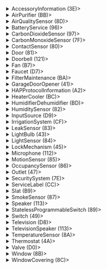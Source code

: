 <details><summary>AccessoryInformation (3E)></summary><br><table>
<tr><td><i>Characteristic (UUID)</td><td><i>Format</td></tr>
<tr><td><b>Identify (14)</b></td><td>BOOL</td></tr>
<tr><td>FirmwareRevision (52)</td><td>STRING</td></tr>
<tr><td>Manufacturer (20)</td><td>STRING</td></tr>
<tr><td>Model (21)</td><td>STRING</td></tr>
<tr><td>Name (23)</td><td>STRING</td></tr>
<tr><td>SerialNumber (30)</td><td>STRING</td></tr>
<tr><td>HardwareRevision (53)</td><td>STRING</td></tr>
<tr><td>AccessoryFlags (A6)</td><td>UINT32</td></tr>
</table><br></details>
<details><summary>AirPurifier (BB)></summary><br><table>
<tr><td><i>Characteristic (UUID)</td><td><i>Format</td></tr>
<tr><td><b>Active (B0)</b></td><td>UINT8</td></tr>
<tr><td><b>CurrentAirPurifierState (A9)</b></td><td>UINT8</td></tr>
<tr><td><b>TargetAirPurifierState (A8)</b></td><td>UINT8</td></tr>
<tr><td>Name (23)</td><td>STRING</td></tr>
<tr><td>RotationSpeed (29)</td><td>FLOAT</td></tr>
<tr><td>SwingMode (B6)</td><td>UINT8</td></tr>
<tr><td>LockPhysicalControls (A7)</td><td>UINT8</td></tr>
</table><br></details>
<details><summary>AirQualitySensor (8D)></summary><br><table>
<tr><td><i>Characteristic (UUID)</td><td><i>Format</td></tr>
<tr><td><b>AirQuality (95)</b></td><td>UINT8</td></tr>
<tr><td>Name (23)</td><td>STRING</td></tr>
<tr><td>OzoneDensity (C3)</td><td>FLOAT</td></tr>
<tr><td>NitrogenDioxideDensity (C4)</td><td>FLOAT</td></tr>
<tr><td>SulphurDioxideDensity (C5)</td><td>FLOAT</td></tr>
<tr><td>PM25Density (C6)</td><td>FLOAT</td></tr>
<tr><td>PM10Density (C7)</td><td>FLOAT</td></tr>
<tr><td>VOCDensity (C8)</td><td>FLOAT</td></tr>
<tr><td>StatusActive (75)</td><td>BOOL</td></tr>
<tr><td>StatusFault (77)</td><td>UINT8</td></tr>
<tr><td>StatusTampered (7A)</td><td>UINT8</td></tr>
<tr><td>StatusLowBattery (79)</td><td>UINT8</td></tr>
</table><br></details>
<details><summary>BatteryService (96)></summary><br><table>
<tr><td><i>Characteristic (UUID)</td><td><i>Format</td></tr>
<tr><td><b>BatteryLevel (68)</b></td><td>UINT8</td></tr>
<tr><td><b>ChargingState (8F)</b></td><td>UINT8</td></tr>
<tr><td><b>StatusLowBattery (79)</b></td><td>UINT8</td></tr>
<tr><td>Name (23)</td><td>STRING</td></tr>
</table><br></details>
<details><summary>CarbonDioxideSensor (97)></summary><br><table>
<tr><td><i>Characteristic (UUID)</td><td><i>Format</td></tr>
<tr><td><b>CarbonDioxideDetected (92)</b></td><td>UINT8</td></tr>
<tr><td>Name (23)</td><td>STRING</td></tr>
<tr><td>StatusActive (75)</td><td>BOOL</td></tr>
<tr><td>StatusFault (77)</td><td>UINT8</td></tr>
<tr><td>StatusTampered (7A)</td><td>UINT8</td></tr>
<tr><td>StatusLowBattery (79)</td><td>UINT8</td></tr>
<tr><td>CarbonDioxideLevel (93)</td><td>FLOAT</td></tr>
<tr><td>CarbonDioxidePeakLevel (94)</td><td>FLOAT</td></tr>
</table><br></details>
<details><summary>CarbonMonoxideSensor (7F)></summary><br><table>
<tr><td><i>Characteristic (UUID)</td><td><i>Format</td></tr>
<tr><td><b>CarbonMonoxideDetected (69)</b></td><td>UINT8</td></tr>
<tr><td>Name (23)</td><td>STRING</td></tr>
<tr><td>StatusActive (75)</td><td>BOOL</td></tr>
<tr><td>StatusFault (77)</td><td>UINT8</td></tr>
<tr><td>StatusTampered (7A)</td><td>UINT8</td></tr>
<tr><td>StatusLowBattery (79)</td><td>UINT8</td></tr>
<tr><td>CarbonMonoxideLevel (90)</td><td>FLOAT</td></tr>
<tr><td>CarbonMonoxidePeakLevel (91)</td><td>FLOAT</td></tr>
</table><br></details>
<details><summary>ContactSensor (80)></summary><br><table>
<tr><td><i>Characteristic (UUID)</td><td><i>Format</td></tr>
<tr><td><b>ContactSensorState (6A)</b></td><td>UINT8</td></tr>
<tr><td>Name (23)</td><td>STRING</td></tr>
<tr><td>StatusActive (75)</td><td>BOOL</td></tr>
<tr><td>StatusFault (77)</td><td>UINT8</td></tr>
<tr><td>StatusTampered (7A)</td><td>UINT8</td></tr>
<tr><td>StatusLowBattery (79)</td><td>UINT8</td></tr>
</table><br></details>
<details><summary>Door (81)></summary><br><table>
<tr><td><i>Characteristic (UUID)</td><td><i>Format</td></tr>
<tr><td><b>CurrentPosition (6D)</b></td><td>UINT8</td></tr>
<tr><td><b>TargetPosition (7C)</b></td><td>UINT8</td></tr>
<tr><td><b>PositionState (72)</b></td><td>UINT8</td></tr>
<tr><td>Name (23)</td><td>STRING</td></tr>
<tr><td>HoldPosition (6F)</td><td>BOOL</td></tr>
<tr><td>ObstructionDetected (24)</td><td>BOOL</td></tr>
</table><br></details>
<details><summary>Doorbell (121)></summary><br><table>
<tr><td><i>Characteristic (UUID)</td><td><i>Format</td></tr>
<tr><td><b>ProgrammableSwitchEvent (73)</b></td><td>UINT8</td></tr>
<tr><td>Name (23)</td><td>STRING</td></tr>
<tr><td>Volume (119)</td><td>UINT8</td></tr>
<tr><td>Brightness (8)</td><td>INT</td></tr>
</table><br></details>
<details><summary>Fan (B7)></summary><br><table>
<tr><td><i>Characteristic (UUID)</td><td><i>Format</td></tr>
<tr><td><b>Active (B0)</b></td><td>UINT8</td></tr>
<tr><td>Name (23)</td><td>STRING</td></tr>
<tr><td>CurrentFanState (AF)</td><td>UINT8</td></tr>
<tr><td>TargetFanState (BF)</td><td>UINT8</td></tr>
<tr><td>RotationDirection (28)</td><td>INT</td></tr>
<tr><td>RotationSpeed (29)</td><td>FLOAT</td></tr>
<tr><td>SwingMode (B6)</td><td>UINT8</td></tr>
<tr><td>LockPhysicalControls (A7)</td><td>UINT8</td></tr>
</table><br></details>
<details><summary>Faucet (D7)></summary><br><table>
<tr><td><i>Characteristic (UUID)</td><td><i>Format</td></tr>
<tr><td><b>Active (B0)</b></td><td>UINT8</td></tr>
<tr><td>StatusFault (77)</td><td>UINT8</td></tr>
<tr><td>Name (23)</td><td>STRING</td></tr>
</table><br></details>
<details><summary>FilterMaintenance (BA)></summary><br><table>
<tr><td><i>Characteristic (UUID)</td><td><i>Format</td></tr>
<tr><td><b>FilterChangeIndication (AC)</b></td><td>UINT8</td></tr>
<tr><td>Name (23)</td><td>STRING</td></tr>
<tr><td>FilterLifeLevel (AB)</td><td>FLOAT</td></tr>
<tr><td>ResetFilterIndication (AD)</td><td>UINT8</td></tr>
</table><br></details>
<details><summary>GarageDoorOpener (41)></summary><br><table>
<tr><td><i>Characteristic (UUID)</td><td><i>Format</td></tr>
<tr><td><b>CurrentDoorState (E)</b></td><td>UINT8</td></tr>
<tr><td><b>TargetDoorState (32)</b></td><td>UINT8</td></tr>
<tr><td><b>ObstructionDetected (24)</b></td><td>BOOL</td></tr>
<tr><td>LockCurrentState (1D)</td><td>UINT8</td></tr>
<tr><td>LockTargetState (1E)</td><td>UINT8</td></tr>
<tr><td>Name (23)</td><td>STRING</td></tr>
</table><br></details>
<details><summary>HAPProtocolInformation (A2)></summary><br><table>
<tr><td><i>Characteristic (UUID)</td><td><i>Format</td></tr>
<tr><td><b>Version (37)</b></td><td>STRING</td></tr>
</table><br></details>
<details><summary>HeaterCooler (BC)></summary><br><table>
<tr><td><i>Characteristic (UUID)</td><td><i>Format</td></tr>
<tr><td><b>Active (B0)</b></td><td>UINT8</td></tr>
<tr><td><b>CurrentTemperature (11)</b></td><td>FLOAT</td></tr>
<tr><td><b>CurrentHeaterCoolerState (B1)</b></td><td>UINT8</td></tr>
<tr><td><b>TargetHeaterCoolerState (B2)</b></td><td>UINT8</td></tr>
<tr><td>Name (23)</td><td>STRING</td></tr>
<tr><td>RotationSpeed (29)</td><td>FLOAT</td></tr>
<tr><td>TemperatureDisplayUnits (36)</td><td>UINT8</td></tr>
<tr><td>SwingMode (B6)</td><td>UINT8</td></tr>
<tr><td>CoolingThresholdTemperature (D)</td><td>FLOAT</td></tr>
<tr><td>HeatingThresholdTemperature (12)</td><td>FLOAT</td></tr>
<tr><td>LockPhysicalControls (A7)</td><td>UINT8</td></tr>
</table><br></details>
<details><summary>HumidifierDehumidifier (BD)></summary><br><table>
<tr><td><i>Characteristic (UUID)</td><td><i>Format</td></tr>
<tr><td><b>Active (B0)</b></td><td>UINT8</td></tr>
<tr><td><b>CurrentRelativeHumidity (10)</b></td><td>FLOAT</td></tr>
<tr><td><b>CurrentHumidifierDehumidifierState (B3)</b></td><td>UINT8</td></tr>
<tr><td><b>TargetHumidifierDehumidifierState (B4)</b></td><td>UINT8</td></tr>
<tr><td>Name (23)</td><td>STRING</td></tr>
<tr><td>RelativeHumidityDehumidifierThreshold (C9)</td><td>FLOAT</td></tr>
<tr><td>RelativeHumidityHumidifierThreshold (CA)</td><td>FLOAT</td></tr>
<tr><td>RotationSpeed (29)</td><td>FLOAT</td></tr>
<tr><td>SwingMode (B6)</td><td>UINT8</td></tr>
<tr><td>WaterLevel (B5)</td><td>FLOAT</td></tr>
<tr><td>LockPhysicalControls (A7)</td><td>UINT8</td></tr>
</table><br></details>
<details><summary>HumiditySensor (82)></summary><br><table>
<tr><td><i>Characteristic (UUID)</td><td><i>Format</td></tr>
<tr><td><b>CurrentRelativeHumidity (10)</b></td><td>FLOAT</td></tr>
<tr><td>Name (23)</td><td>STRING</td></tr>
<tr><td>StatusActive (75)</td><td>BOOL</td></tr>
<tr><td>StatusFault (77)</td><td>UINT8</td></tr>
<tr><td>StatusTampered (7A)</td><td>UINT8</td></tr>
<tr><td>StatusLowBattery (79)</td><td>UINT8</td></tr>
</table><br></details>
<details><summary>InputSource (D9)></summary><br><table>
<tr><td><i>Characteristic (UUID)</td><td><i>Format</td></tr>
<tr><td>ConfiguredName (E3)</td><td>STRING</td></tr>
<tr><td>IsConfigured (D6)</td><td>UINT8</td></tr>
<tr><td><b>Identifier (E6)</b></td><td>UINT32</td></tr>
<tr><td>CurrentVisibilityState (135)</td><td>UINT8</td></tr>
<tr><td>TargetVisibilityState (134)</td><td>UINT8</td></tr>
</table><br></details>
<details><summary>IrrigationSystem (CF)></summary><br><table>
<tr><td><i>Characteristic (UUID)</td><td><i>Format</td></tr>
<tr><td><b>Active (B0)</b></td><td>UINT8</td></tr>
<tr><td><b>ProgramMode (D1)</b></td><td>UINT8</td></tr>
<tr><td><b>InUse (D2)</b></td><td>UINT8</td></tr>
<tr><td>RemainingDuration (D4)</td><td>UINT32</td></tr>
<tr><td>StatusFault (77)</td><td>UINT8</td></tr>
</table><br></details>
<details><summary>LeakSensor (83)></summary><br><table>
<tr><td><i>Characteristic (UUID)</td><td><i>Format</td></tr>
<tr><td><b>LeakDetected (70)</b></td><td>UINT8</td></tr>
<tr><td>Name (23)</td><td>STRING</td></tr>
<tr><td>StatusActive (75)</td><td>BOOL</td></tr>
<tr><td>StatusFault (77)</td><td>UINT8</td></tr>
<tr><td>StatusTampered (7A)</td><td>UINT8</td></tr>
<tr><td>StatusLowBattery (79)</td><td>UINT8</td></tr>
</table><br></details>
<details><summary>LightBulb (43)></summary><br><table>
<tr><td><i>Characteristic (UUID)</td><td><i>Format</td></tr>
<tr><td><b>On (25)</b></td><td>BOOL</td></tr>
<tr><td>Brightness (8)</td><td>INT</td></tr>
<tr><td>Hue (13)</td><td>FLOAT</td></tr>
<tr><td>Name (23)</td><td>STRING</td></tr>
<tr><td>Saturation (2F)</td><td>FLOAT</td></tr>
<tr><td>ColorTemperature (CE)</td><td>UINT32</td></tr>
</table><br></details>
<details><summary>LightSensor (84)></summary><br><table>
<tr><td><i>Characteristic (UUID)</td><td><i>Format</td></tr>
<tr><td><b>CurrentAmbientLightLevel (6B)</b></td><td>FLOAT</td></tr>
<tr><td>Name (23)</td><td>STRING</td></tr>
<tr><td>StatusActive (75)</td><td>BOOL</td></tr>
<tr><td>StatusFault (77)</td><td>UINT8</td></tr>
<tr><td>StatusTampered (7A)</td><td>UINT8</td></tr>
<tr><td>StatusLowBattery (79)</td><td>UINT8</td></tr>
</table><br></details>
<details><summary>LockMechanism (45)></summary><br><table>
<tr><td><i>Characteristic (UUID)</td><td><i>Format</td></tr>
<tr><td><b>LockCurrentState (1D)</b></td><td>UINT8</td></tr>
<tr><td><b>LockTargetState (1E)</b></td><td>UINT8</td></tr>
<tr><td>Name (23)</td><td>STRING</td></tr>
</table><br></details>
<details><summary>Microphone (112)></summary><br><table>
<tr><td><i>Characteristic (UUID)</td><td><i>Format</td></tr>
<tr><td><b>Mute (11A)</b></td><td>BOOL</td></tr>
<tr><td>Name (23)</td><td>STRING</td></tr>
<tr><td>Volume (119)</td><td>UINT8</td></tr>
</table><br></details>
<details><summary>MotionSensor (85)></summary><br><table>
<tr><td><i>Characteristic (UUID)</td><td><i>Format</td></tr>
<tr><td><b>MotionDetected (22)</b></td><td>BOOL</td></tr>
<tr><td>Name (23)</td><td>STRING</td></tr>
<tr><td>StatusActive (75)</td><td>BOOL</td></tr>
<tr><td>StatusFault (77)</td><td>UINT8</td></tr>
<tr><td>StatusTampered (7A)</td><td>UINT8</td></tr>
<tr><td>StatusLowBattery (79)</td><td>UINT8</td></tr>
</table><br></details>
<details><summary>OccupancySensor (86)></summary><br><table>
<tr><td><i>Characteristic (UUID)</td><td><i>Format</td></tr>
<tr><td><b>OccupancyDetected (71)</b></td><td>UINT8</td></tr>
<tr><td>Name (23)</td><td>STRING</td></tr>
<tr><td>StatusActive (75)</td><td>BOOL</td></tr>
<tr><td>StatusFault (77)</td><td>UINT8</td></tr>
<tr><td>StatusTampered (7A)</td><td>UINT8</td></tr>
<tr><td>StatusLowBattery (79)</td><td>UINT8</td></tr>
</table><br></details>
<details><summary>Outlet (47)></summary><br><table>
<tr><td><i>Characteristic (UUID)</td><td><i>Format</td></tr>
<tr><td><b>On (25)</b></td><td>BOOL</td></tr>
<tr><td><b>OutletInUse (26)</b></td><td>BOOL</td></tr>
<tr><td>Name (23)</td><td>STRING</td></tr>
</table><br></details>
<details><summary>SecuritySystem (7E)></summary><br><table>
<tr><td><i>Characteristic (UUID)</td><td><i>Format</td></tr>
<tr><td><b>SecuritySystemCurrentState (66)</b></td><td>UINT8</td></tr>
<tr><td><b>SecuritySystemTargetState (67)</b></td><td>UINT8</td></tr>
<tr><td>Name (23)</td><td>STRING</td></tr>
<tr><td>SecuritySystemAlarmType (8E)</td><td>UINT8</td></tr>
<tr><td>StatusFault (77)</td><td>UINT8</td></tr>
<tr><td>StatusTampered (7A)</td><td>UINT8</td></tr>
</table><br></details>
<details><summary>ServiceLabel (CC)></summary><br><table>
<tr><td><i>Characteristic (UUID)</td><td><i>Format</td></tr>
<tr><td><b>ServiceLabelNamespace (CD)</b></td><td>UINT8</td></tr>
</table><br></details>
<details><summary>Slat (B9)></summary><br><table>
<tr><td><i>Characteristic (UUID)</td><td><i>Format</td></tr>
<tr><td><b>CurrentSlatState (AA)</b></td><td>UINT8</td></tr>
<tr><td><b>SlatType (C0)</b></td><td>UINT8</td></tr>
<tr><td>Name (23)</td><td>STRING</td></tr>
<tr><td>SwingMode (B6)</td><td>UINT8</td></tr>
<tr><td>CurrentTiltAngle (C1)</td><td>INT</td></tr>
<tr><td>TargetTiltAngle (C2)</td><td>INT</td></tr>
</table><br></details>
<details><summary>SmokeSensor (87)></summary><br><table>
<tr><td><i>Characteristic (UUID)</td><td><i>Format</td></tr>
<tr><td><b>SmokeDetected (76)</b></td><td>UINT8</td></tr>
<tr><td>Name (23)</td><td>STRING</td></tr>
<tr><td>StatusActive (75)</td><td>BOOL</td></tr>
<tr><td>StatusFault (77)</td><td>UINT8</td></tr>
<tr><td>StatusTampered (7A)</td><td>UINT8</td></tr>
<tr><td>StatusLowBattery (79)</td><td>UINT8</td></tr>
</table><br></details>
<details><summary>Speaker (113)></summary><br><table>
<tr><td><i>Characteristic (UUID)</td><td><i>Format</td></tr>
<tr><td><b>Mute (11A)</b></td><td>BOOL</td></tr>
<tr><td>Name (23)</td><td>STRING</td></tr>
<tr><td>Volume (119)</td><td>UINT8</td></tr>
</table><br></details>
<details><summary>StatelessProgrammableSwitch (89)></summary><br><table>
<tr><td><i>Characteristic (UUID)</td><td><i>Format</td></tr>
<tr><td><b>ProgrammableSwitchEvent (73)</b></td><td>UINT8</td></tr>
<tr><td>Name (23)</td><td>STRING</td></tr>
<tr><td>ServiceLabelIndex (CB)</td><td>UINT8</td></tr>
</table><br></details>
<details><summary>Switch (49)></summary><br><table>
<tr><td><i>Characteristic (UUID)</td><td><i>Format</td></tr>
<tr><td><b>On (25)</b></td><td>BOOL</td></tr>
<tr><td>Name (23)</td><td>STRING</td></tr>
</table><br></details>
<details><summary>Television (D8)></summary><br><table>
<tr><td><i>Characteristic (UUID)</td><td><i>Format</td></tr>
<tr><td><b>Active (B0)</b></td><td>UINT8</td></tr>
<tr><td>ConfiguredName (E3)</td><td>STRING</td></tr>
<tr><td>ActiveIdentifier (E7)</td><td>UINT32</td></tr>
<tr><td>RemoteKey (E1)</td><td>UINT8</td></tr>
<tr><td>PowerModeSelection (DF)</td><td>UINT8</td></tr>
</table><br></details>
<details><summary>TelevisionSpeaker (113)></summary><br><table>
<tr><td><i>Characteristic (UUID)</td><td><i>Format</td></tr>
<tr><td><b>VolumeControlType (E9)</b></td><td>UINT8</td></tr>
<tr><td><b>VolumeSelector (EA)</b></td><td>UINT8</td></tr>
</table><br></details>
<details><summary>TemperatureSensor (8A)></summary><br><table>
<tr><td><i>Characteristic (UUID)</td><td><i>Format</td></tr>
<tr><td><b>CurrentTemperature (11)</b></td><td>FLOAT</td></tr>
<tr><td>Name (23)</td><td>STRING</td></tr>
<tr><td>StatusActive (75)</td><td>BOOL</td></tr>
<tr><td>StatusFault (77)</td><td>UINT8</td></tr>
<tr><td>StatusTampered (7A)</td><td>UINT8</td></tr>
<tr><td>StatusLowBattery (79)</td><td>UINT8</td></tr>
</table><br></details>
<details><summary>Thermostat (4A)></summary><br><table>
<tr><td><i>Characteristic (UUID)</td><td><i>Format</td></tr>
<tr><td><b>CurrentHeatingCoolingState (F)</b></td><td>UINT8</td></tr>
<tr><td><b>TargetHeatingCoolingState (33)</b></td><td>UINT8</td></tr>
<tr><td><b>CurrentTemperature (11)</b></td><td>FLOAT</td></tr>
<tr><td><b>TargetTemperature (35)</b></td><td>FLOAT</td></tr>
<tr><td><b>TemperatureDisplayUnits (36)</b></td><td>UINT8</td></tr>
<tr><td>CoolingThresholdTemperature (D)</td><td>FLOAT</td></tr>
<tr><td>CurrentRelativeHumidity (10)</td><td>FLOAT</td></tr>
<tr><td>HeatingThresholdTemperature (12)</td><td>FLOAT</td></tr>
<tr><td>Name (23)</td><td>STRING</td></tr>
<tr><td>TargetRelativeHumidity (34)</td><td>FLOAT</td></tr>
</table><br></details>
<details><summary>Valve (D0)></summary><br><table>
<tr><td><i>Characteristic (UUID)</td><td><i>Format</td></tr>
<tr><td><b>Active (B0)</b></td><td>UINT8</td></tr>
<tr><td><b>InUse (D2)</b></td><td>UINT8</td></tr>
<tr><td><b>ValveType (D5)</b></td><td>UINT8</td></tr>
<tr><td>SetDuration (D3)</td><td>UINT32</td></tr>
<tr><td>RemainingDuration (D4)</td><td>UINT32</td></tr>
<tr><td>IsConfigured (D6)</td><td>UINT8</td></tr>
<tr><td>ServiceLabelIndex (CB)</td><td>UINT8</td></tr>
<tr><td>StatusFault (77)</td><td>UINT8</td></tr>
<tr><td>Name (23)</td><td>STRING</td></tr>
</table><br></details>
<details><summary>Window (8B)></summary><br><table>
<tr><td><i>Characteristic (UUID)</td><td><i>Format</td></tr>
<tr><td><b>CurrentPosition (6D)</b></td><td>UINT8</td></tr>
<tr><td><b>TargetPosition (7C)</b></td><td>UINT8</td></tr>
<tr><td><b>PositionState (72)</b></td><td>UINT8</td></tr>
<tr><td>Name (23)</td><td>STRING</td></tr>
<tr><td>HoldPosition (6F)</td><td>BOOL</td></tr>
<tr><td>ObstructionDetected (24)</td><td>BOOL</td></tr>
</table><br></details>
<details><summary>WindowCovering (8C)></summary><br><table>
<tr><td><i>Characteristic (UUID)</td><td><i>Format</td></tr>
<tr><td><b>TargetPosition (7C)</b></td><td>UINT8</td></tr>
<tr><td><b>CurrentPosition (6D)</b></td><td>UINT8</td></tr>
<tr><td><b>PositionState (72)</b></td><td>UINT8</td></tr>
<tr><td>Name (23)</td><td>STRING</td></tr>
<tr><td>HoldPosition (6F)</td><td>BOOL</td></tr>
<tr><td>CurrentHorizontalTiltAngle (6C)</td><td>INT</td></tr>
<tr><td>TargetHorizontalTiltAngle (7B)</td><td>INT</td></tr>
<tr><td>CurrentVerticalTiltAngle (6E)</td><td>INT</td></tr>
<tr><td>TargetVerticalTiltAngle (7D)</td><td>INT</td></tr>
<tr><td>ObstructionDetected (24)</td><td>BOOL</td></tr>
</table><br></details>
